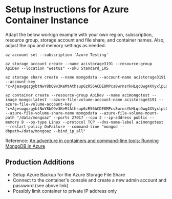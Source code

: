 # Setup Instructions for Azure Container Instance

Adapt the below workign example with your own region, subscription, resource group, storage account and file share, and container names.  Also, adjust the cpu and memory settings as needed.

```
az account set --subscription 'Azure Testing'

az storage account create --name acistorage3191 --resource-group ApiDev --location "westus" --sku Standard_LRS

az storage share create --name mongodata --account-name acistorage3191 --account-key "c+AjeswgqzgybtNwY8bQ9v3KeMtAthsup6zR56ACDE8MPcs8wrnsYkHLqcQwg4XVyxlpLGl/iZaKeN5M5w8TAw=="

az container create --resource-group ApiDev --name acimongotest --image mongo:latest --azure-file-volume-account-name acistorage3191 --azure-file-volume-account-key "c+AjeswgqzgybtNwY8bQ9v3KeMtAthsup6zR56ACDE8MPcs8wrnsYkHLqcQwg4XVyxlpLGl/iZaKeN5M5w8TAw==" --azure-file-volume-share-name mongodata --azure-file-volume-mount-path "/data/mongoaz" --ports 27017 --cpu 2 --ip-address public --memory 8 --os-type Linux --protocol TCP --dns-name-label acimongotest --restart-policy OnFailure --command-line "mongod --dbpath=/data/mongoaz --bind_ip_all"
```

Reference: [An adventure in containers and command-line tools: Running MongoDB in Azure](https://jussiroine.com/2019/02/an-adventure-in-containers-and-command-line-tools-running-mongodb-in-azure/)

## Production Additions

* Setup Azure Backup for the Azure Storage File Share
* Connect to the container's console and create a new admin account and password (see above link)
* Possibly limit container to private IP address only 